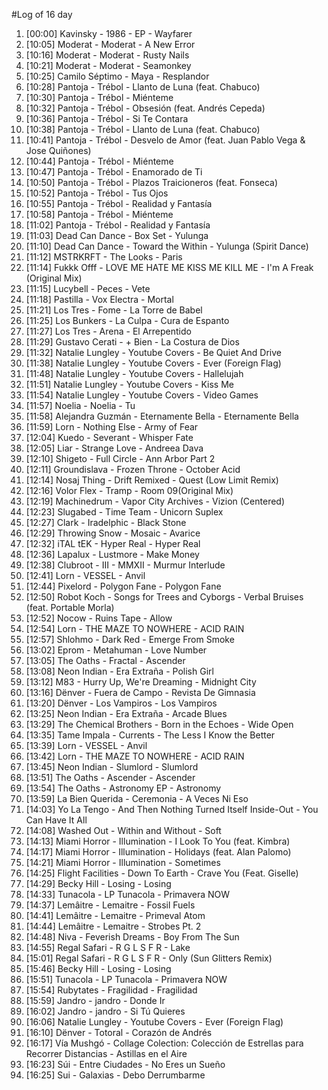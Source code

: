 #Log of 16 day

1. [00:00] Kavinsky - 1986 - EP - Wayfarer
1. [10:05] Moderat - Moderat - A New Error
1. [10:16] Moderat - Moderat - Rusty Nails
1. [10:21] Moderat - Moderat - Seamonkey
1. [10:25] Camilo Séptimo - Maya - Resplandor
1. [10:28] Pantoja - Trébol - Llanto de Luna (feat. Chabuco)
1. [10:30] Pantoja - Trébol - Miénteme
1. [10:32] Pantoja - Trébol - Obsesión (feat. Andrés Cepeda)
1. [10:36] Pantoja - Trébol - Si Te Contara
1. [10:38] Pantoja - Trébol - Llanto de Luna (feat. Chabuco)
1. [10:41] Pantoja - Trébol - Desvelo de Amor (feat. Juan Pablo Vega & Jose Quiñones)
1. [10:44] Pantoja - Trébol - Miénteme
1. [10:47] Pantoja - Trébol - Enamorado de Ti
1. [10:50] Pantoja - Trébol - Plazos Traicioneros (feat. Fonseca)
1. [10:52] Pantoja - Trébol - Tus Ojos
1. [10:55] Pantoja - Trébol - Realidad y Fantasía
1. [10:58] Pantoja - Trébol - Miénteme
1. [11:02] Pantoja - Trébol - Realidad y Fantasía
1. [11:03] Dead Can Dance - Box Set - Yulunga
1. [11:10] Dead Can Dance - Toward the Within - Yulunga (Spirit Dance)
1. [11:12] MSTRKRFT - The Looks - Paris
1. [11:14] Fukkk Offf - LOVE ME HATE ME KISS ME KILL ME - I'm A Freak (Original Mix)
1. [11:15] Lucybell - Peces - Vete
1. [11:18] Pastilla - Vox Electra - Mortal
1. [11:21] Los Tres - Fome - La Torre de Babel
1. [11:25] Los Bunkers - La Culpa - Cura de Espanto
1. [11:27] Los Tres - Arena - El Arrepentido
1. [11:29] Gustavo Cerati - + Bien - La Costura de Dios
1. [11:32] Natalie Lungley - Youtube Covers - Be Quiet And Drive
1. [11:38] Natalie Lungley - Youtube Covers - Ever (Foreign Flag)
1. [11:48] Natalie Lungley - Youtube Covers - Hallelujah
1. [11:51] Natalie Lungley - Youtube Covers - Kiss Me
1. [11:54] Natalie Lungley - Youtube Covers - Video Games
1. [11:57] Noelia - Noelia - Tu
1. [11:58] Alejandra Guzmán - Eternamente Bella - Eternamente Bella
1. [11:59] Lorn - Nothing Else - Army of Fear
1. [12:04] Kuedo - Severant - Whisper Fate
1. [12:05] Liar - Strange Love - Andreea Dava
1. [12:10] Shigeto - Full Circle - Ann Arbor Part 2
1. [12:11] Groundislava - Frozen Throne - October Acid
1. [12:14] Nosaj Thing - Drift Remixed - Quest (Low Limit Remix)
1. [12:16] Volor Flex - Tramp - Room 09(Original Mix)
1. [12:19] Machinedrum - Vapor City Archives - Vizion (Centered)
1. [12:23] Slugabed - Time Team - Unicorn Suplex
1. [12:27] Clark - Iradelphic - Black Stone
1. [12:29] Throwing Snow - Mosaic - Avarice
1. [12:32] iTAL tEK - Hyper Real - Hyper Real
1. [12:36] Lapalux - Lustmore - Make Money
1. [12:38] Clubroot - III - MMXII - Murmur Interlude
1. [12:41] Lorn - VESSEL - Anvil
1. [12:44] Pixelord - Polygon Fane - Polygon Fane
1. [12:50] Robot Koch - Songs for Trees and Cyborgs - Verbal Bruises (feat. Portable Morla)
1. [12:52] Nocow - Ruins Tape - Allow
1. [12:54] Lorn - THE MAZE TO NOWHERE - ACID RAIN
1. [12:57] Shlohmo - Dark Red - Emerge From Smoke
1. [13:02] Eprom - Metahuman - Love Number
1. [13:05] The Oaths - Fractal - Ascender
1. [13:08] Neon Indian - Era Extraña - Polish Girl
1. [13:12] M83 - Hurry Up, We're Dreaming - Midnight City
1. [13:16] Dënver - Fuera de Campo - Revista De Gimnasia
1. [13:20] Dënver - Los Vampiros - Los Vampiros
1. [13:25] Neon Indian - Era Extraña - Arcade Blues
1. [13:29] The Chemical Brothers - Born in the Echoes - Wide Open
1. [13:35] Tame Impala - Currents - The Less I Know the Better
1. [13:39] Lorn - VESSEL - Anvil
1. [13:42] Lorn - THE MAZE TO NOWHERE - ACID RAIN
1. [13:45] Neon Indian - Slumlord - Slumlord
1. [13:51] The Oaths - Ascender - Ascender
1. [13:54] The Oaths - Astronomy EP - Astronomy
1. [13:59] La Bien Querida - Ceremonia - A Veces Ni Eso
1. [14:03] Yo La Tengo - And Then Nothing Turned Itself Inside-Out - You Can Have It All
1. [14:08] Washed Out - Within and Without - Soft
1. [14:13] Miami Horror - Illumination - I Look To You (feat. Kimbra)
1. [14:17] Miami Horror - Illumination - Holidays (feat. Alan Palomo)
1. [14:21] Miami Horror - Illumination - Sometimes
1. [14:25] Flight Facilities - Down To Earth - Crave You (Feat. Giselle)
1. [14:29] Becky Hill - Losing - Losing
1. [14:33] Tunacola - LP Tunacola - Primavera NOW
1. [14:37] Lemâitre - Lemaitre - Fossil Fuels
1. [14:41] Lemâitre - Lemaitre - Primeval Atom
1. [14:44] Lemâitre - Lemaitre - Strobes Pt. 2
1. [14:48] Niva - Feverish Dreams - Boy From The Sun
1. [14:55] Regal Safari - R G L S F R - Lake
1. [15:01] Regal Safari - R G L S F R - Only (Sun Glitters Remix)
1. [15:46] Becky Hill - Losing - Losing
1. [15:51] Tunacola - LP Tunacola - Primavera NOW
1. [15:54] Rubytates - Fragilidad - Fragilidad
1. [15:59] Jandro - jandro - Donde Ir
1. [16:02] Jandro - jandro - Si Tú Quieres
1. [16:06] Natalie Lungley - Youtube Covers - Ever (Foreign Flag)
1. [16:10] Dënver - Totoral - Corazón de Andrés
1. [16:17] Vía Mushgó - Collage Colection: Colección de Estrellas para Recorrer Distancias - Astillas en el Aire
1. [16:23] Súi - Entre Ciudades - No Eres un Sueño
1. [16:25] Sui - Galaxias - Debo Derrumbarme
